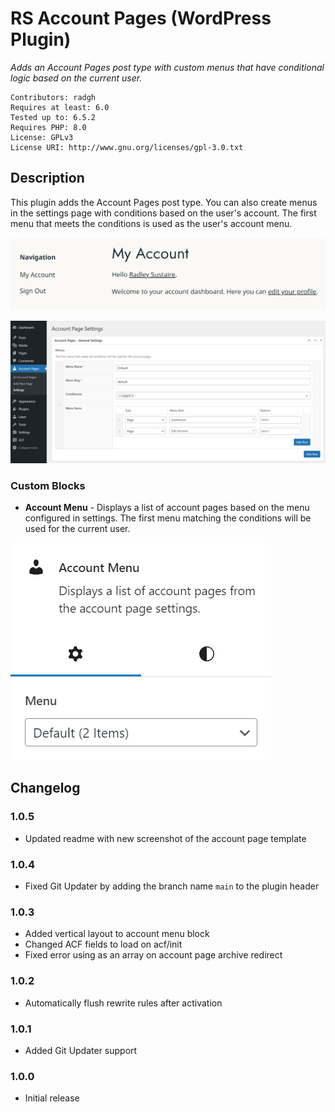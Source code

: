 # RS Account Pages (WordPress Plugin)

_Adds an Account Pages post type with custom menus that have conditional logic based on the current user._

```
Contributors: radgh
Requires at least: 6.0
Tested up to: 6.5.2
Requires PHP: 8.0
License: GPLv3
License URI: http://www.gnu.org/licenses/gpl-3.0.txt
```

## Description

This plugin adds the Account Pages post type. You can also create menus in the settings page with conditions based on the user's account. The first menu that meets the conditions is used as the user's account menu.

![Screenshot of the "Account Pages" post type](screenshot-account-pages.png)

![Screenshot of the "Settings" page](screenshot-settings.png)

### Custom Blocks

- **Account Menu** - Displays a list of account pages based on the menu configured in settings. The first menu matching the conditions will be used for the current user.

![Screenshot of the "Account Menu" block](screenshot-account-menu.png)

## Changelog

### 1.0.5
* Updated readme with new screenshot of the account page template

### 1.0.4
* Fixed Git Updater by adding the branch name `main` to the plugin header

### 1.0.3
* Added vertical layout to account menu block
* Changed ACF fields to load on acf/init
* Fixed error using as an array on account page archive redirect

### 1.0.2
* Automatically flush rewrite rules after activation

### 1.0.1
* Added Git Updater support

### 1.0.0
* Initial release